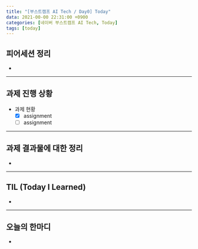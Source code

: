 ```yaml
---
title: "[부스트캠프 AI Tech / Day0] Today"
data: 2021-00-00 22:31:00 +0900
categories: [네이버 부스트캠프 AI Tech, Today]
tags: [today]
---
```



## **피어세션 정리**

-

---

## **과제 진행 상황**

- 과제 현황
  - [X] assignment
  - [ ] assignment

---

## **과제 결과물에 대한 정리**

-

---

## **TIL (Today I Learned)**

-

---

## **오늘의 한마디**

- 
